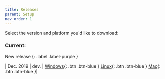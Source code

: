 ```yaml
---
title: Releases
parent: Setup
nav_order: 1
---
```


Select the version and platform you'd like to download:

### Current:

New release
{: .label .label-purple }

| Dec. 2019 | dev. | [Windows](https://github.com/mne-tools/mne-cpp/releases/download/dev_build/mne-cpp-windows-x86_64.zip){: .btn .btn-blue } [Linux](https://github.com/mne-tools/mne-cpp/releases/download/dev_build/mne-cpp-linux-x86_64.tar.gz){: .btn .btn-blue } [Mac](https://github.com/mne-tools/mne-cpp/releases/download/dev_build/mne-cpp-macos-x86_64.tar.gz){: .btn .btn-blue }|
